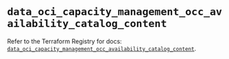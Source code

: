 # `data_oci_capacity_management_occ_availability_catalog_content`

Refer to the Terraform Registry for docs: [`data_oci_capacity_management_occ_availability_catalog_content`](https://registry.terraform.io/providers/oracle/oci/6.18.0/docs/data-sources/capacity_management_occ_availability_catalog_content).
